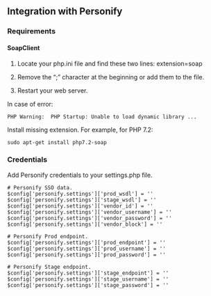 ## Integration with Personify

### Requirements

#### SoapClient

1. Locate your php.ini file and find these two lines:
  extension=soap
  
2. Remove the “;” character at the beginning or add them to the file.

3. Restart your web server.

In case of error: 
```
PHP Warning:  PHP Startup: Unable to load dynamic library ...
```
Install missing extension. For example, for PHP 7.2:
```
sudo apt-get install php7.2-soap
```

### Credentials 

Add Personify credentials to your settings.php file.

```
# Personify SSO data.
$config['personify.settings']['prod_wsdl'] = ''
$config['personify.settings']['stage_wsdl'] = ''
$config['personify.settings']['vendor_id'] = ''
$config['personify.settings']['vendor_username'] = ''
$config['personify.settings']['vendor_password'] = ''
$config['personify.settings']['vendor_block'] = ''

# Personify Prod endpoint.
$config['personify.settings']['prod_endpoint'] = ''
$config['personify.settings']['prod_username'] = ''
$config['personify.settings']['prod_password'] = ''

# Personify Stage endpoint.
$config['personify.settings']['stage_endpoint'] = ''
$config['personify.settings']['stage_username'] = ''
$config['personify.settings']['stage_password'] = ''
```
